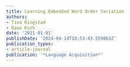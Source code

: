 ```yaml
---
title: Learning Embedded Word Order Variation
authors:
- Tina Ringstad
- Dave Kush
date: '2021-01-01'
publishDate: '2024-04-14T18:53:43.559863Z'
publication_types:
- article-journal
publication: '*Language Acquisition*'
---
```

